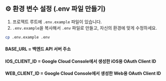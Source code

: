 ## ⚙️ 환경 변수 설정 (.env 파일 만들기)

1. 프로젝트 루트에 `.env.example` 파일이 있습니다.
2. `.env.example`을 복사해서 `.env` 파일로 만들고, 자신의 환경에 맞게 수정하세요.

```bash
cp .env.example .env
```

#### BASE_URL = 백엔드 API 서버 주소

#### IOS_CLIENT_ID = Google Cloud Console에서 생성한 iOS용 OAuth Client ID

#### WEB_CLIENT_ID = Google Cloud Console에서 생성한 Web용 OAuth Client ID
